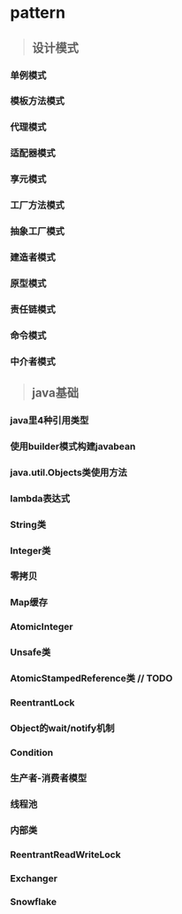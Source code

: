 # pattern

>## 设计模式

### 单例模式
### 模板方法模式
### 代理模式
### 适配器模式
### 享元模式
### 工厂方法模式
### 抽象工厂模式
### 建造者模式
### 原型模式
### 责任链模式
### 命令模式
### 中介者模式

>## java基础

### java里4种引用类型
### 使用builder模式构建javabean
### java.util.Objects类使用方法
### lambda表达式
### String类
### Integer类
### 零拷贝
### Map缓存
### AtomicInteger
### Unsafe类
### AtomicStampedReference类 // TODO
### ReentrantLock
### Object的wait/notify机制
### Condition
### 生产者-消费者模型
### 线程池
### 内部类
### ReentrantReadWriteLock
### Exchanger
### Snowflake